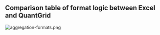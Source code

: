 ## Comparison table of format logic between Excel and QuantGrid 

![aggregation-formats.png](aggregation-formats.png)